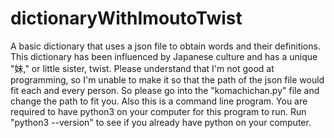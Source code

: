 # dictionaryWithImoutoTwist
A basic dictionary that uses a json file to obtain words and their definitions. This dictionary has been influenced by Japanese culture and has a unique "妹," or little sister, twist.
Please understand that I'm not good at programming, so I'm unable to make it so that the path of the json file would fit each and every person. So please go into the "komachichan.py" file and change the path to fit you.
Also this is a command line program. You are required to have python3 on your computer for this program to run. Run "python3 --version" to see if you already have python on your computer.
